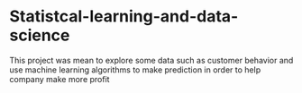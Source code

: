 # Statistcal-learning-and-data-science
This project was mean to explore some data such as customer behavior and use machine learning algorithms to make prediction in order to help company make more profit
